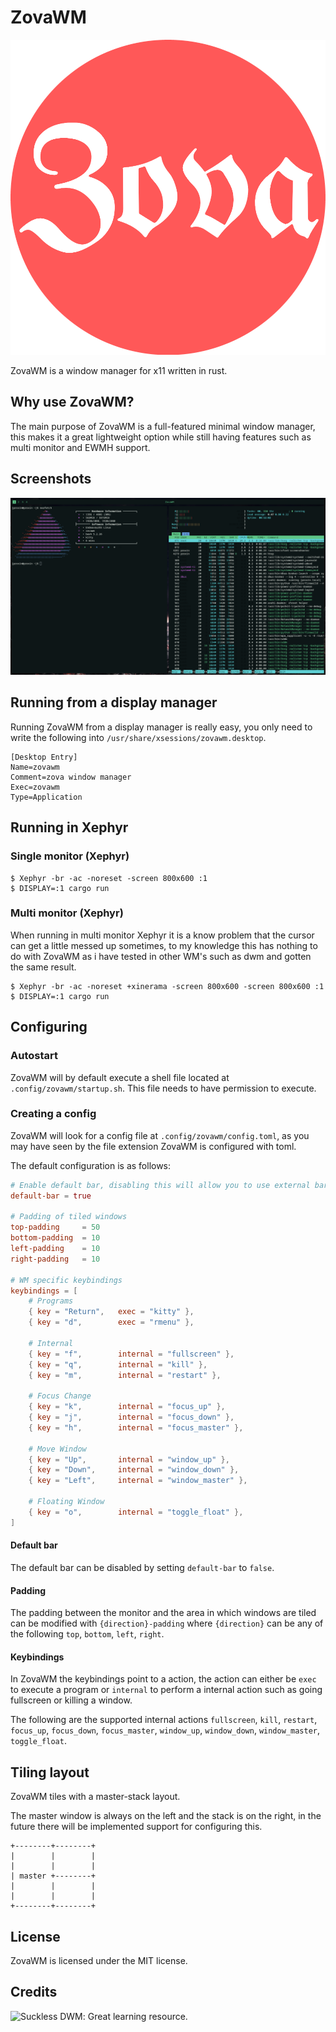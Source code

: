 # ZovaWM

<p align="center">
  <img src="assets/logo.png" />
  <p>ZovaWM is a window manager for x11 written in rust.</p>
</p>


## Why use ZovaWM?

The main purpose of ZovaWM is a full-featured minimal window manager,
this makes it a great lightweight option while still having features such as
multi monitor and EWMH support.

## Screenshots

![ZovaWM screenshot](assets/zovawm.png)


## Running from a display manager

Running ZovaWM from a display manager is really easy,
you only need to write the following into `/usr/share/xsessions/zovawm.desktop`.

```
[Desktop Entry]
Name=zovawm
Comment=zova window manager
Exec=zovawm
Type=Application
```


## Running in Xephyr

### Single monitor (Xephyr)

```
$ Xephyr -br -ac -noreset -screen 800x600 :1
$ DISPLAY=:1 cargo run
```


### Multi monitor (Xephyr)

When running in multi monitor Xephyr it is a know problem that the cursor can get a little messed up sometimes,
to my knowledge this has nothing to do with ZovaWM as i have tested in other WM's such as dwm and gotten the same result.

```
$ Xephyr -br -ac -noreset +xinerama -screen 800x600 -screen 800x600 :1
$ DISPLAY=:1 cargo run
```

## Configuring

### Autostart
ZovaWM will by default execute a shell file located at `.config/zovawm/startup.sh`.
This file needs to have permission to execute.

### Creating a config
ZovaWM will look for a config file at `.config/zovawm/config.toml`, as
you may have seen by the file extension ZovaWM is configured with toml.

The default configuration is as follows:
```toml
# Enable default bar, disabling this will allow you to use external bars
default-bar = true

# Padding of tiled windows
top-padding     = 50
bottom-padding  = 10
left-padding    = 10
right-padding   = 10

# WM specific keybindings
keybindings = [
    # Programs
    { key = "Return",   exec = "kitty" },
    { key = "d",        exec = "rmenu" },

    # Internal
    { key = "f",        internal = "fullscreen" },
    { key = "q",        internal = "kill" },
    { key = "m",        internal = "restart" },

    # Focus Change
    { key = "k",        internal = "focus_up" },
    { key = "j",        internal = "focus_down" },
    { key = "h",        internal = "focus_master" },

    # Move Window
    { key = "Up",       internal = "window_up" },
    { key = "Down",     internal = "window_down" },
    { key = "Left",     internal = "window_master" },

    # Floating Window
    { key = "o",        internal = "toggle_float" },
]
```

#### Default bar
The default bar can be disabled by setting `default-bar` to `false`.

#### Padding
The padding between the monitor and the area in which windows are tiled can be modified
with `{direction}-padding` where `{direction}` can be any of the following `top`, `bottom`, `left`, `right`.

#### Keybindings
In ZovaWM the keybindings point to a action, the action can either be `exec` to execute a program or `internal`
to perform a internal action such as going fullscreen or killing a window.

The following are the supported internal actions `fullscreen`, `kill`, `restart`, `focus_up`, `focus_down`, `focus_master`,
`window_up`, `window_down`, `window_master`, `toggle_float`.

## Tiling layout
ZovaWM tiles with a master-stack layout.

The master window is always on the left and the stack is on the right,
in the future there will be implemented support for configuring this.

```
+--------+--------+
|        |        |
|        |        |
| master +--------+
|        |        |
|        |        |
+--------+--------+
```

## License
ZovaWM is licensed under the MIT license.

## Credits
![Suckless DWM](https://dwm.suckless.org/): Great learning resource.


